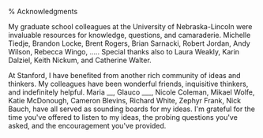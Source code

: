 % Acknowledgments

My graduate school colleagues at the University of Nebraska-Lincoln were invaluable resources for knowledge, questions, and camaraderie. Michelle Tiedje, Brandon Locke, Brent Rogers, Brian Sarnacki, Robert Jordan, Andy Wilson, Rebecca Wingo, ..... Special thanks also to Laura Weakly, Karin Dalziel, Keith Nickum, and Catherine Walter. 

At Stanford, I have benefited from another rich community of ideas and thinkers. My colleagues have been wonderful friends, inquisitive thinkers, and indefinitely helpful. Maria __, Glauco ___, Nicole Coleman, Mikael Wolfe, Katie McDonough, Cameron Blevins, Richard White, Zephyr Frank, Nick Bauch, have all served as sounding boards for my ideas. I'm grateful for the time you've offered to listen to my ideas, the probing questions you've asked, and the encouragement you've provided.
